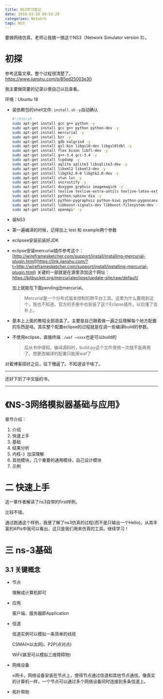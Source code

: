 ```yaml
---
title: NS3学习笔记
date: 2019-03-20 09:53:20
categories: Network
tags: NS3
---
```


要做网络仿真，老师让我搞一搞这个NS3（Network Simulator version 3）。

<!---more--->

# 初探

参考这篇文章。整个过程很清楚了。<https://www.jianshu.com/p/85ed25003e30>

我主要做简要的记录以便自己以后查看。

环境：Ubuntu 18

- 装依赖包的shell文件:  `install.sh`  `-y`自动确认

  ```sh
  #!/bin/sh
  sudo apt-get install gcc g++ python -y
  sudo apt-get install gcc g++ python python-dev -y
  sudo apt-get install mercurial -y
  sudo apt-get install bzr -y
  sudo apt-get install gdb valgrind -y
  sudo apt-get install gsl-bin libgsl0-dev libgsl0ldbl -y
  sudo apt-get install flex bison libfl-dev -y
  sudo apt-get install g++-3.4 gcc-3.4 -y
  sudo apt-get install tcpdump -y
  sudo apt-get install aqlite aqlite3 libsqlite3-dev -y
  sudo apt-get install libxml2 libxml2-dev -y
  sudo apt-get install libgtk2.0-0 libgtk2.0-dev -y
  sudo apt-get install vtun lxc -y
  sudo apt-get install uncrustify -y
  sudo apt-get install doxygen grphviz imagemagick -y
  sudo apt-get install texlive texlive-extra-untils texlive-latex-extra -y
  sudo apt-get install python-sphinx dia -y
  sudo apt-get install python-pygraphviz python-kiwi python-pygoocanvas libgoocanvas-dev -y
  sudo apt-get install libboost-signals-dev libboost-filesystem-dev -y
  sudo apt-get install openmpi* -y
  ```

- 装NS3

- 第一遍编译的时候，记得加上 test 和 example两个参数

- eclipsee安装前装好JDK

- eclipse安装mercurial插件参考这个：
  [http://wireframesketcher.com/support/install/installing-mercurial-plugin.html](https://link.jianshu.com/?t=http://wireframesketcher.com/support/install/installing-mercurial-plugin.html)
  关键的一部就是在源里添加这个网址：<https://bitbucket.org/mercurialeclipse/update-site/raw/default/>

  加上就能在下面pending出mercurial。

  > Mercurial是一个分布式版本控制的跨平台工具。这里为什么要用到这个，我也不知道。官方的手册中也安装了这个Eclipse插件。以后懂了会补上。

- 基本上上面的教程全部涵盖了。主要是自己跟着做一遍之后理解每个地方配置的东西是啥。其实整个配置eclipse的过程就是在调一些编译build的参数。

- 不使用eclipse，直接终端 `./waf —xxxx`也是可以build的

  > 后从书中得知，编译源码时，build.py这个文件使用一次就不能再用了。想更改编译的配置只能用waf了

对着博客搭好之后，往下懵逼了。不知道该干啥了。

---

还好下到了中文版的书。

---

# 《NS-3网络模拟器基础与应用》

章节介绍：

1. 介绍
2. 快速上手
3. 基础
4. 结果分析
5. 内核-》加深理解
6. 其他模块，几个重要的通用模块，自己设计模块
7. 示例

# 二 快速上手

这一章作者解读了ns3自带的first样例。

比较不错。

通过跑通这个样例，我便了解了ns3仿真的过程(而不是只输出一个Hello)。从其丰富的APIs中我可以看出，这只是我们用来仿真的工具。继续学习！

# 三 ns-3基础

## 3.1 关键概念

- 节点

  理解成计算机即可

- 应用

  客户端、服务器即Application

- 信道

  信道实例可以模拟一条简单的线缆

  CSMA(≈以太网)、P2P(点对点)

  WiFi(甚至可以模拟三维障碍物)

- 网络设备

  ≈网卡。网络设备安装在节点上，使得节点通过信道和其他节点通信。像真实的计算机一样，一个节点可以通过多个网络设备同时连接到多条信道上。

- 拓扑帮助

  